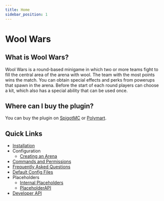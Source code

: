 ```yaml
---
title: Home
sidebar_position: 1
---
```


# Wool Wars

## What is Wool Wars?

Wool Wars is a round-based minigame in which two or more teams fight to fill the central area of the arena with wool.
The team with the most points wins the match. You can obtain special effects and perks from powerups that spawn in the arena. Before the start of each round players can choose a kit, which also has a special ability that can be used once.

## Where can I buy the plugin?

You can buy the plugin on [SpigotMC](https://www.spigotmc.org/resources/105548/) or [Polymart](https://polymart.org/r/2551).

## Quick Links
- [Installation](/wool-wars/installation)
- Configuration
	- [Creating an Arena](/wool-wars/configuration/creating-an-arena)
- [Commands and Permissions](/wool-wars/commands-and-permissions)
- [Frequently Asked Questions](/wool-wars/frequently-asked-questions)
- [Default Config Files](/wool-wars/default-config-files)
- Placeholders
	- [Internal Placeholders](/wool-wars/placeholders/internal-placeholders)
	- [PlaceholderAPI](/wool-wars/placeholders/placeholderapi)
- [Developer API](/wool-wars/developer-api)
